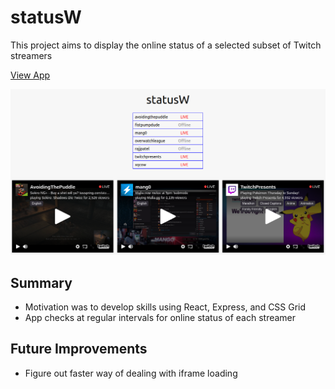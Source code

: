 # statusW
This project aims to display the online status of a selected subset of Twitch streamers

[View App](https://statuspog.herokuapp.com/)

![screenshot](https://github.com/kianga722/statusw/blob/master/screenshot.png)

## Summary

* Motivation was to develop skills using React, Express, and CSS Grid
* App checks at regular intervals for online status of each streamer

## Future Improvements

* Figure out faster way of dealing with iframe loading